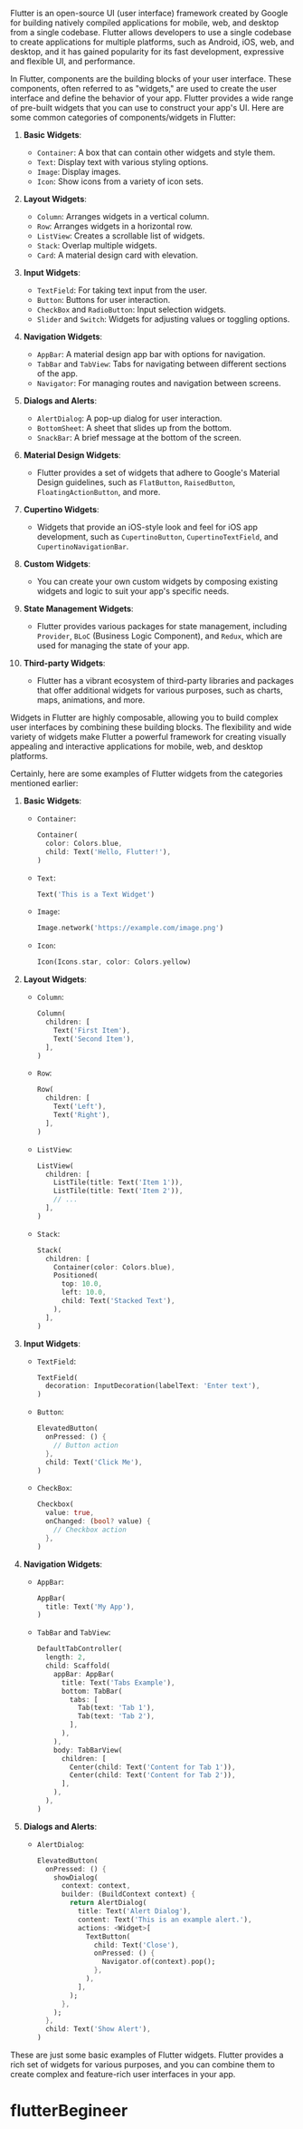 Flutter is an open-source UI (user interface) framework created by Google for building natively compiled applications for mobile, web, and desktop from a single codebase. Flutter allows developers to use a single codebase to create applications for multiple platforms, such as Android, iOS, web, and desktop, and it has gained popularity for its fast development, expressive and flexible UI, and performance.

<!-- components -->

In Flutter, components are the building blocks of your user interface. These components, often referred to as "widgets," are used to create the user interface and define the behavior of your app. Flutter provides a wide range of pre-built widgets that you can use to construct your app's UI. Here are some common categories of components/widgets in Flutter:

1. **Basic Widgets**:

   - `Container`: A box that can contain other widgets and style them.
   - `Text`: Display text with various styling options.
   - `Image`: Display images.
   - `Icon`: Show icons from a variety of icon sets.

2. **Layout Widgets**:

   - `Column`: Arranges widgets in a vertical column.
   - `Row`: Arranges widgets in a horizontal row.
   - `ListView`: Creates a scrollable list of widgets.
   - `Stack`: Overlap multiple widgets.
   - `Card`: A material design card with elevation.

3. **Input Widgets**:

   - `TextField`: For taking text input from the user.
   - `Button`: Buttons for user interaction.
   - `CheckBox` and `RadioButton`: Input selection widgets.
   - `Slider` and `Switch`: Widgets for adjusting values or toggling options.

4. **Navigation Widgets**:

   - `AppBar`: A material design app bar with options for navigation.
   - `TabBar` and `TabView`: Tabs for navigating between different sections of the app.
   - `Navigator`: For managing routes and navigation between screens.

5. **Dialogs and Alerts**:

   - `AlertDialog`: A pop-up dialog for user interaction.
   - `BottomSheet`: A sheet that slides up from the bottom.
   - `SnackBar`: A brief message at the bottom of the screen.

6. **Material Design Widgets**:

   - Flutter provides a set of widgets that adhere to Google's Material Design guidelines, such as `FlatButton`, `RaisedButton`, `FloatingActionButton`, and more.

7. **Cupertino Widgets**:

   - Widgets that provide an iOS-style look and feel for iOS app development, such as `CupertinoButton`, `CupertinoTextField`, and `CupertinoNavigationBar`.

8. **Custom Widgets**:

   - You can create your own custom widgets by composing existing widgets and logic to suit your app's specific needs.

9. **State Management Widgets**:

   - Flutter provides various packages for state management, including `Provider`, `BLoC` (Business Logic Component), and `Redux`, which are used for managing the state of your app.

10. **Third-party Widgets**:
    - Flutter has a vibrant ecosystem of third-party libraries and packages that offer additional widgets for various purposes, such as charts, maps, animations, and more.

Widgets in Flutter are highly composable, allowing you to build complex user interfaces by combining these building blocks. The flexibility and wide variety of widgets make Flutter a powerful framework for creating visually appealing and interactive applications for mobile, web, and desktop platforms.

Certainly, here are some examples of Flutter widgets from the categories mentioned earlier:

1. **Basic Widgets**:

   - `Container`:

     ```dart
     Container(
       color: Colors.blue,
       child: Text('Hello, Flutter!'),
     )
     ```

   - `Text`:

     ```dart
     Text('This is a Text Widget')
     ```

   - `Image`:

     ```dart
     Image.network('https://example.com/image.png')
     ```

   - `Icon`:

     ```dart
     Icon(Icons.star, color: Colors.yellow)
     ```

2. **Layout Widgets**:

   - `Column`:

     ```dart
     Column(
       children: [
         Text('First Item'),
         Text('Second Item'),
       ],
     )
     ```

   - `Row`:

     ```dart
     Row(
       children: [
         Text('Left'),
         Text('Right'),
       ],
     )
     ```

   - `ListView`:

     ```dart
     ListView(
       children: [
         ListTile(title: Text('Item 1')),
         ListTile(title: Text('Item 2')),
         // ...
       ],
     )
     ```

   - `Stack`:

     ```dart
     Stack(
       children: [
         Container(color: Colors.blue),
         Positioned(
           top: 10.0,
           left: 10.0,
           child: Text('Stacked Text'),
         ),
       ],
     )
     ```

3. **Input Widgets**:

   - `TextField`:

     ```dart
     TextField(
       decoration: InputDecoration(labelText: 'Enter text'),
     )
     ```

   - `Button`:

     ```dart
     ElevatedButton(
       onPressed: () {
         // Button action
       },
       child: Text('Click Me'),
     )
     ```

   - `CheckBox`:

     ```dart
     Checkbox(
       value: true,
       onChanged: (bool? value) {
         // Checkbox action
       },
     )
     ```

4. **Navigation Widgets**:

   - `AppBar`:

     ```dart
     AppBar(
       title: Text('My App'),
     )
     ```

   - `TabBar` and `TabView`:

     ```dart
     DefaultTabController(
       length: 2,
       child: Scaffold(
         appBar: AppBar(
           title: Text('Tabs Example'),
           bottom: TabBar(
             tabs: [
               Tab(text: 'Tab 1'),
               Tab(text: 'Tab 2'),
             ],
           ),
         ),
         body: TabBarView(
           children: [
             Center(child: Text('Content for Tab 1')),
             Center(child: Text('Content for Tab 2')),
           ],
         ),
       ),
     )
     ```

5. **Dialogs and Alerts**:

   - `AlertDialog`:

     ```dart
     ElevatedButton(
       onPressed: () {
         showDialog(
           context: context,
           builder: (BuildContext context) {
             return AlertDialog(
               title: Text('Alert Dialog'),
               content: Text('This is an example alert.'),
               actions: <Widget>[
                 TextButton(
                   child: Text('Close'),
                   onPressed: () {
                     Navigator.of(context).pop();
                   },
                 ),
               ],
             );
           },
         );
       },
       child: Text('Show Alert'),
     )
     ```

These are just some basic examples of Flutter widgets. Flutter provides a rich set of widgets for various purposes, and you can combine them to create complex and feature-rich user interfaces in your app.
# flutterBegineer
